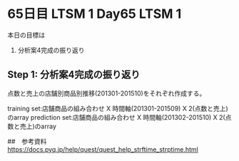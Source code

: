 # 65日目 LTSM 1 Day65 LTSM 1

本日の目標は
1. 分析案4完成の振り返り


## Step 1: 分析案4完成の振り返り
点数と売上の店舗別商品別推移(201301-201510)をそれぞれ作成する。  

training set:店舗商品の組み合わせ X 時間軸(201301-201509) X 2(点数と売上)のarray
prediction set:店舗商品の組み合わせ X 時間軸(201302-201510) X 2(点数と売上)のarray


##　参考資料
https://docs.pyq.jp/help/quest/quest_help_strftime_strptime.html  
